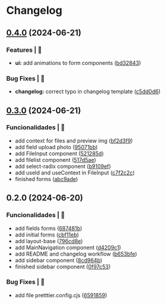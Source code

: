 # Changelog

## [0.4.0](https://github.com/alexsandroferreira/tailwind-next-form/compare/0.3.0...0.4.0) (2024-06-21)


### Features | 🏁

* **ui:** add animations to form components ([bd32843](https://github.com/alexsandroferreira/tailwind-next-form/commit/bd3284356606641d9688a34733e78874d145d0ff))


### Bug Fixes | 🚨

* **changelog:** correct typo in changelog template ([c5dd0d6](https://github.com/alexsandroferreira/tailwind-next-form/commit/c5dd0d6c59d4a44c22d4f537875ab7bba1a51236))

## [0.3.0](https://github.com/alexsandroferreira/tailwind-next-form/compare/0.2.0...0.3.0) (2024-06-21)


### Funcionalidades | 🏁

* add context for files and preview img ([bf2d3f9](https://github.com/alexsandroferreira/tailwind-next-form/commit/bf2d3f9064a7e6c4b48b281fd196d589de77aba8))
* add field upload photo ([95071bb](https://github.com/alexsandroferreira/tailwind-next-form/commit/95071bbb69981af7c1b0b9cafa1e8d880b0f1794))
* add FileInput component ([521285d](https://github.com/alexsandroferreira/tailwind-next-form/commit/521285da16333092291928315534a133403c31cf))
* add filelist component ([517d5ae](https://github.com/alexsandroferreira/tailwind-next-form/commit/517d5aefef297717795f8140417aca14ab3300a9))
* add select-radix component ([b9109ef](https://github.com/alexsandroferreira/tailwind-next-form/commit/b9109efa5e6dc71aa797acd5d23f3d193218b9e3))
* add useId and useContext in FileInput ([c7f2c2c](https://github.com/alexsandroferreira/tailwind-next-form/commit/c7f2c2ca2b1c724f01005653b3d8ff2f2b4ad5b8))
* finished forms ([abc9ade](https://github.com/alexsandroferreira/tailwind-next-form/commit/abc9adef385c83ba2475b566dedc79b8522fb07e))

## 0.2.0 (2024-06-20)


### Funcionalidades | 🏁

* add fields forms ([687481b](https://github.com/alexsandroferreira/tailwind-next-form/commit/687481b15eed22460ddbcd01b7361c1ccfc4a7da))
* add initial forms ([cbf11eb](https://github.com/alexsandroferreira/tailwind-next-form/commit/cbf11eb1d7de3a6b79963f1b0a77c61521587e04))
* add layout-base ([796cd8e](https://github.com/alexsandroferreira/tailwind-next-form/commit/796cd8e80bf8492ab435333393ce3a2967686ac1))
* add MainNavigation component ([d4209c1](https://github.com/alexsandroferreira/tailwind-next-form/commit/d4209c147784dda373f812c1a9e20da3ab16225e))
* add README and changelog workflow ([b653bfe](https://github.com/alexsandroferreira/tailwind-next-form/commit/b653bfeb9264eb4eee7bf562549a381a0fc53728))
* add sidebar component ([8cd964b](https://github.com/alexsandroferreira/tailwind-next-form/commit/8cd964b659e9d577e4e53aa1d56289de0128b2d7))
* finished sidebar component ([0f97c53](https://github.com/alexsandroferreira/tailwind-next-form/commit/0f97c537831dff0961ed2c71307bca02c01f7f47))


### Bug Fixes | 🚨

* add file pretttier.config.cjs ([6591859](https://github.com/alexsandroferreira/tailwind-next-form/commit/65918595a570930bb23b55f37c3d6fd6271fc76b))
